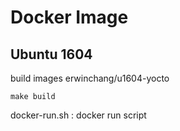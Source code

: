 # Docker Image

## Ubuntu 1604

build images erwinchang/u1604-yocto
```
make build
```

docker-run.sh : docker run script
